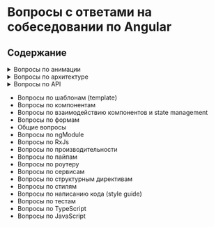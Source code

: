 # Вопросы с ответами на собеседовании по Angular

## Содержание

<details>
	<summary>Вопросы по анимации</summary>
	1. <a href="answers/animations.md#transition">Как определяется переход между двумя состояниями в Angular?</a> <br/>
	2. <a href="answers/animations.md#wildcard">Что такое состояние wildcard?</a> <br/>
	3. <a href="answers/animations.md#trigger">Что такое триггер анимации?</a>
</details>
<details>
	<summary>Вопросы по архитектуре</summary>
	1. <a href="answers/architecture.md#ngrx-store">Приведите хороший пример когда нужно использовать ngrx/store?</a> <br/>
	2. <a href="answers/architecture.md#race-condition">Что такое "race condition" и какие баги могут быть связаны с этим? Как с ними справиться?</a> <br/>
	3. <a href="answers/architecture.md#smart-dumb">Разница между умным и презентационным компонентом? Приведите пример использования? Назовите преимущества?</a> <br/>
	4. <a href="answers/architecture.md#shared">Что такое Shared модуль?</a>
</details>

<details>
	<summary>Вопросы по API</summary>
	1. <a href="answers/API.md#renderer">Почему для доступа к элементам и манипуляции с ними лучше использовать renderer методы (а не доступ через нативный JS)?</a> <br/>
	2. <a href="answers/API.md#size">Как изменить размер элемента при изменении ширины окна?</a> <br/>
	3. <a href="answers/API.md#ngzone-service">Можете привести хороший пример использования NgZone сервиса?</a> <br/>
	4. <a href="answers/API.md#component-protection">Как защитить компонент от активации через роутер?</a> <br/>
	5. <a href="answers/API.md#templateref">How would you insert an embedded view from a prepared TemplateRef?</a> <br/>
	6. <a href="answers/API.md#difference">What is the difference between @ViewChild() and @ContentChild()</a>
</details>

- Вопросы по шаблонам (template)
- Вопросы по компонентам
- Вопросы по взаимодействию компонентов и state management
- Вопросы по формам
- Общие вопросы
- Вопросы по ngModule
- Вопросы по RxJs
- Вопросы по производительности
- Вопросы по пайпам
- Вопросы по роутеру
- Вопросы по сервисам
- Вопросы по структурным директивам
- Вопросы по стилям
- Вопросы по написанию кода (style guide)
- Вопросы по тестам
- Вопросы по TypeScript
- Вопросы по JavaScript
